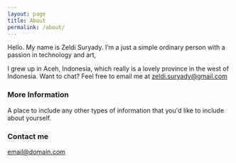 ```yaml
---
layout: page
title: About
permalink: /about/
---
```


Hello. My name is Zeldi Suryady. I’m a just a simple ordinary person with a passion in technology and art,

I grew up in Aceh, Indonesia, which really is a lovely province in the west of Indonesia.
Want to chat? Feel free to email me at zeldi.suryady@gmail.com

### More Information

A place to include any other types of information that you'd like to include about yourself.

### Contact me

[email@domain.com](mailto:email@domain.com)
